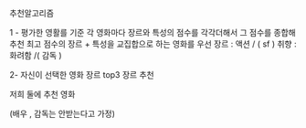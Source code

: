 # 
추천알고리즘 

1 - 평가한 영활를 기준 
각 영화마다 장르와 특성의 점수를 각각더해서 그 점수를 종합해
추천 
최고 점수의 장르 + 특성을 교집합으로 하는 영화를 우선 
장르 : 액션  /  ( sf )
취향 : 화려함  /( 감독 )

2-  자신이 선택한 영화 장르 top3 장르 추천

저희 둘에 추천 영화 

(배우 , 감독는 안받는다고 가정)